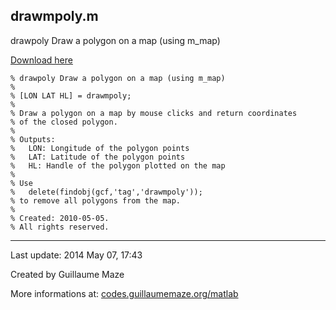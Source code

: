 ## drawmpoly.m ##
drawpoly Draw a polygon on a map (using m\_map)

[Download here](http://guillaumemaze.googlecode.com/svn/trunk/matlab/codes/geophysic/drawmpoly.m)

```
% drawpoly Draw a polygon on a map (using m_map)
%
% [LON LAT HL] = drawmpoly;
% 
% Draw a polygon on a map by mouse clicks and return coordinates
% of the closed polygon.
%
% Outputs:
%	LON: Longitude of the polygon points
%	LAT: Latitude of the polygon points
%	HL: Handle of the polygon plotted on the map
%
% Use
% 	delete(findobj(gcf,'tag','drawmpoly'));
% to remove all polygons from the map.
% 
% Created: 2010-05-05.
% All rights reserved.
```

---

Last update: 2014 May 07, 17:43

Created by Guillaume Maze

More informations at: [codes.guillaumemaze.org/matlab](http://codes.guillaumemaze.org/matlab)